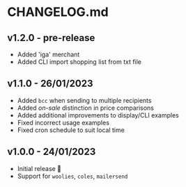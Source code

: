 # CHANGELOG.md

## v1.2.0 - pre-release

* Added 'iga' merchant
* Added CLI import shopping list from txt file

## v1.1.0 - 26/01/2023

* Added `bcc` when sending to multiple recipients
* Added _on-sale_ distinction in price comparisons
* Added additional improvements to display/CLI examples
* Fixed incorrect usage examples
* Fixed cron schedule to suit local time

## v1.0.0 - 24/01/2023

* Initial release 🙌
* Support for `woolies`, `coles`, `mailersend`